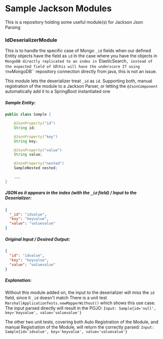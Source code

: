 # Sample Jackson Modules
This is a repository holding some useful module(s) for Jackson Json Parsing

### IdDeserializerModule 
This is to handle the specific case of Mongo ``_id`` fields when our defined Entity objects have the field as ``id``
In the case where you have the objects in ``MongoDB directly replicated to an index in ``ElasticSearch``, instead of the expected field of ``id`` this will have the underscore
If using the ``MongoDB`` repository connection directly from java, this is not an issue.

This module lets the deserializer treat ``_id`` as ``id``.
Supporting both, manual registration of the module to a Jackson Parser, or letting the ``@JsonComponent`` automatically add it to a SpringBoot instantiated one

##### Sample Entity:
```Java
public class Sample {

    @JsonProperty("id")
    String id;

    @JsonProperty("key")
    String key;

    @JsonProperty("value")
    String value;

    @JsonProperty("nested")
    SampleNested nested;
    
    ...
}
```

##### JSON as it appears in the index (with the ``_id`` field) / Input to the Deserializer:
```json
{
  "_id": "idvalue",
  "key": "keyvalue",
  "value": "valuevalue"
}
```

##### Original Input / Desired Output:
```json
{
  "id": "idvalue",
  "key": "keyvalue",
  "value": "valuevalue"
}
```

##### Explanation:
Without this module added on, the input to the deserializer will miss the ``id`` field, since it ``_id`` doesn't match
There is a unit test ``MarshallApplicationTests.newMapperWithout()`` which shows this use case.
The input parsed directly will result in the POJO: ``Input: Sample{id='null', key='keyvalue', value='valuevalue'}``

The other two unit tests, covering both Auto Registration of the Module, and manual Registration of the Module, will
return the correctly parsed: ``Input: Sample{id='idvalue', key='keyvalue', value='valuevalue'}``

